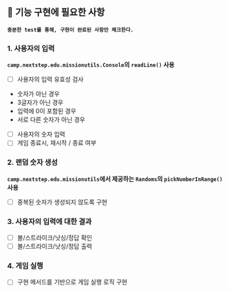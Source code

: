## 🚀 기능 구현에 필요한 사항
**`충분한 test를 통해, 구현이 완료된 사항만 체크한다.`**

### 1. 사용자의 입력
**`camp.nextstep.edu.missionutils.Console`의 `readLine()` 사용**
- [ ] 사용자의 입력 유효성 검사
* 숫자가 아닌 경우
* 3글자가 아닌 경우
* 입력에 0이 포함된 경우
* 서로 다른 숫자가 아닌 경우
  
- [ ] 사용자의 숫자 입력
- [ ] 게임 종료시, 재시작 / 종료 여부

### 2. 랜덤 숫자 생성
**`camp.nextstep.edu.missionutils`에서 제공하는 `Randoms`의 `pickNumberInRange()` 사용**
- [ ] 중복된 숫자가 생성되지 않도록 구현
  
### 3. 사용자의 입력에 대한 결과
- [ ] 볼/스트라이크/낫싱/정답 확인
- [ ] 볼/스트라이크/낫싱/정답 출력

### 4. 게임 실행
- [ ] 구현 메서드를 기반으로 게임 실행 로직 구현
